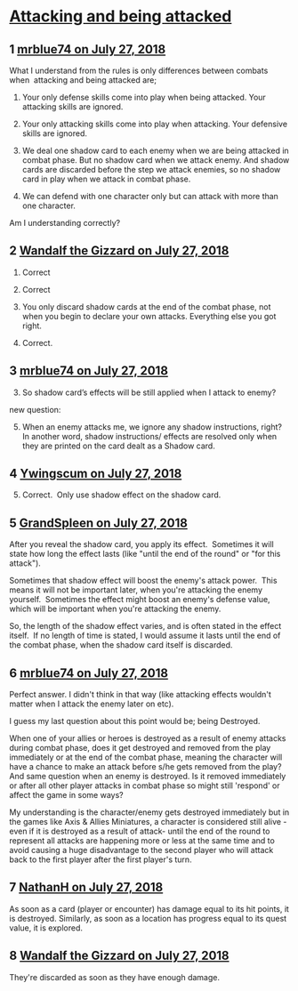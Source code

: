 # [Attacking and being attacked](https://community.fantasyflightgames.com/topic/279821-attacking-and-being-attacked/)

## 1 [mrblue74 on July 27, 2018](https://community.fantasyflightgames.com/topic/279821-attacking-and-being-attacked/?do=findComment&comment=3416864)

What I understand from the rules is only differences between combats when  attacking and being attacked are;

1. Your only defense skills come into play when being attacked. Your attacking skills are ignored.

2. Your only attacking skills come into play when attacking. Your defensive skills are ignored.

3. We deal one shadow card to each enemy when we are being attacked in combat phase. But no shadow card when we attack enemy. And shadow cards are discarded before the step we attack enemies, so no shadow card in play when we attack in combat phase.

4. We can defend with one character only but can attack with more than one character.

Am I understanding correctly?

## 2 [Wandalf the Gizzard on July 27, 2018](https://community.fantasyflightgames.com/topic/279821-attacking-and-being-attacked/?do=findComment&comment=3416868)

1. Correct

2. Correct

3. You only discard shadow cards at the end of the combat phase, not when you begin to declare your own attacks. Everything else you got right.

4. Correct.

## 3 [mrblue74 on July 27, 2018](https://community.fantasyflightgames.com/topic/279821-attacking-and-being-attacked/?do=findComment&comment=3416960)

3. So shadow card’s effects will be still applied when I attack to enemy?

new question:

5. When an enemy attacks me, we ignore any shadow instructions, right? In another word, shadow instructions/ effects are resolved only when they are printed on the card dealt as a Shadow card.

## 4 [Ywingscum on July 27, 2018](https://community.fantasyflightgames.com/topic/279821-attacking-and-being-attacked/?do=findComment&comment=3416980)

5. Correct.  Only use shadow effect on the shadow card.

## 5 [GrandSpleen on July 27, 2018](https://community.fantasyflightgames.com/topic/279821-attacking-and-being-attacked/?do=findComment&comment=3416983)

After you reveal the shadow card, you apply its effect.  Sometimes it will state how long the effect lasts (like "until the end of the round" or "for this attack").  

Sometimes that shadow effect will boost the enemy's attack power.  This means it will not be important later, when you're attacking the enemy yourself.  Sometimes the effect might boost an enemy's defense value, which will be important when you're attacking the enemy.

So, the length of the shadow effect varies, and is often stated in the effect itself.  If no length of time is stated, I would assume it lasts until the end of the combat phase, when the shadow card itself is discarded.

## 6 [mrblue74 on July 27, 2018](https://community.fantasyflightgames.com/topic/279821-attacking-and-being-attacked/?do=findComment&comment=3417208)

Perfect answer. I didn't think in that way (like attacking effects wouldn't matter when I attack the enemy later on etc).

I guess my last question about this point would be; being Destroyed.

When one of your allies or heroes is destroyed as a result of enemy attacks during combat phase, does it get destroyed and removed from the play immediately or at the end of the combat phase, meaning the character will have a chance to make an attack before s/he gets removed from the play? And same question when an enemy is destroyed. Is it removed immediately or after all other player attacks in combat phase so might still 'respond' or affect the game in some ways?

My understanding is the character/enemy gets destroyed immediately but in the games like Axis & Allies Miniatures, a character is considered still alive -even if it is destroyed as a result of attack- until the end of the round to represent all attacks are happening more or less at the same time and to avoid causing a huge disadvantage to the second player who will attack back to the first player after the first player's turn.

## 7 [NathanH on July 27, 2018](https://community.fantasyflightgames.com/topic/279821-attacking-and-being-attacked/?do=findComment&comment=3417350)

As soon as a card (player or encounter) has damage equal to its hit points, it is destroyed. Similarly, as soon as a location has progress equal to its quest value, it is explored.

## 8 [Wandalf the Gizzard on July 27, 2018](https://community.fantasyflightgames.com/topic/279821-attacking-and-being-attacked/?do=findComment&comment=3417560)

They're discarded as soon as they have enough damage.

